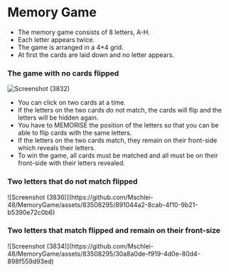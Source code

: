 <h1>Memory Game</h1>
<ul>
  <li>The memory game consists of 8 letters, A-H.</li>
  <li>Each letter appears twice.</li>
  <li>The game is arranged in a 4*4 grid.</li>
  <li>At first the cards are laid down and no letter appears.</li>
</ul>

<h3>The game with no cards flipped</h3>

![Screenshot (3832)](https://github.com/Mschlei-48/MemoryGame/assets/83508295/4bb86c95-3c19-459e-912a-215db3cb6037)

<ul>
  <li>You can click on two cards at a time.</li>
  <li>If the letters on the two cards do not match, the cards will flip and the letters will be hidden again.</li>
  <li>You have to MEMORISE the position of the letters so that you can be able to flip cards with the same letters.</li>
  <li>If the letters on the two cards match, they remain on their front-side which reveals their letters.</li>
  <li>To win the game, all cards must be matched and all must be on their front-side with their letters revealed.</li>
</ul>
<h3>Two letters that do not match flipped</h3>
![Screenshot (3836)](https://github.com/Mschlei-48/MemoryGame/assets/83508295/891044a2-8cab-4f10-9b21-b5390e72c0b6)
<h3>Two letters that match flipped and remain on their front-size</h3>
![Screenshot (3834)](https://github.com/Mschlei-48/MemoryGame/assets/83508295/30a8a0de-f919-4d0e-80d4-898f559d93ed)


